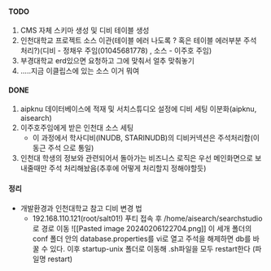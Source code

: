
#### TODO
1. CMS 자체  스키마 생성 및 디비 테이블 생성 
2. 인천대학교 프로젝트 소스 이관(테이블 에러 나도록 ? 혹은 테이블 에러부분 주석 처리?)(디비 - 정채우 주임(01045681778) , 소스 - 이주호 주임)
3. 부경대학교 erd있으면 요청하고 그에 맞춰서 얼추 맞춰놓기
4. .....지금 이클립스에 있는 소스 이거 뭐여

#### DONE
 1. aipknu 데이터베이스에 적재 및 서치스튜디오 설정에 디비 세팅 이분화(aipknu, aisearch)
 2. 이주호주임에게 받은 인천대 소스 세팅
	 - 이 과정에서 학사디비(INUDB, STARINUDB)의 디비커넥션은 주석처리함(이동근 주석 으로 통일)
3. 인천대 학생의 정보와 관련되어서 돌아가는 비즈니스 로직은 우선 메인화면으로 보내줄때만 주석 처리해놨음(추후에 어떻게 처리할지 정해야할듯)



#### 정리
 - 개발환경과 인천대학교 참고 디비 변경 법
	 - 192.168.110.121(root/salt01!) 푸티 접속 후 /home/aisearch/searchstudio로 경로 이동
	       ![[Pasted image 20240206122704.png]]
	     이 세개 폴더의 conf 폴더 안의 database.properties를 vi로 열고 주석을 해제하면 db를 바꿀 수 있다. 
	     이후 startup-unix 폴더로 이동해 .sh파일을 모두 restart한다 (파일명 restart)